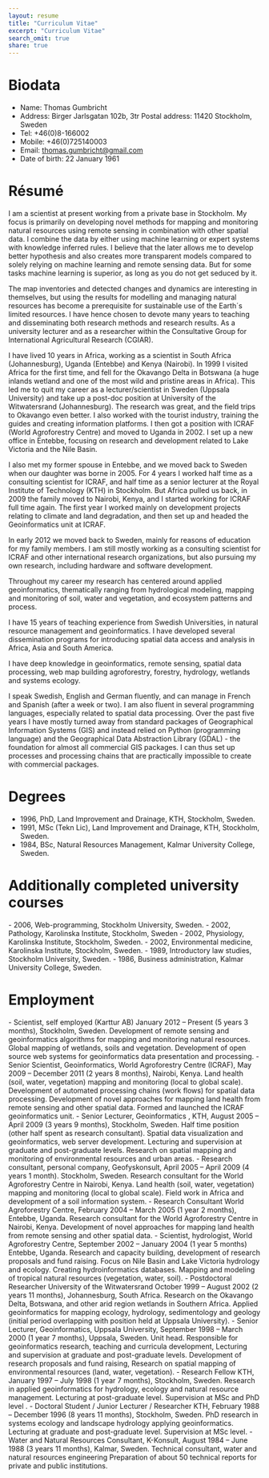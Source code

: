 ```yaml
---
layout: resume
title: "Curriculum Vitae"
excerpt: "Curriculum Vitae"
search_omit: true
share: true
---
```


<h1 class='foot-description'>Biodata</h1>

- Name: Thomas Gumbricht
- Address: Birger Jarlsgatan 102b, 3tr Postal address: 11420 Stockholm, Sweden
- Tel: +46(0)8-166002
- Mobile: +46(0)725140003
- Email: thomas.gumbricht@gmail.com
- Date of birth: 22 January 1961

<h1 class='foot-description'>Résumé</h1>

I am a scientist at present working from a private base in Stockholm. My focus is primarily on developing novel methods for mapping and monitoring natural resources using remote sensing in combination with other spatial data. I combine the data by either using machine learning or expert systems with knowledge inferred rules. I believe that the later allows me to develop better hypothesis and also creates more transparent models compared to solely relying on machine learning and remote sensing data. But for some tasks machine learning is superior, as long as you do not get seduced by it.

The map inventories and detected changes and dynamics are interesting in themselves, but using the results for modelling and managing natural resources has become a prerequisite for sustainable use of the Earth´s limited resources. I have hence chosen to devote many years to teaching and disseminating both research methods and research results. As a university lecturer and as a researcher within the Consultative Group for International Agricultural Research (CGIAR).

I have lived 10 years in Africa, working as a scientist in South Africa (Johannesburg), Uganda (Entebbe) and Kenya (Nairobi). In 1999 I visited Africa for the first time, and fell for the Okavango Delta in Botswana (a huge inlands wetland and one of the most wild and pristine areas in Africa). This led me to quit my career as a lecturer/scientist in Sweden (Uppsala University) and take up a post-doc position at University of the Witwatersrand (Johannesburg). The research was great, and the field trips to Okavango even better. I also worked with the tourist industry, training the guides and creating information platforms. I then got a position with ICRAF (World Agroforestry Centre) and moved to Uganda in 2002. I set up a new office in Entebbe, focusing on research and development related to Lake Victoria and the Nile Basin.

I also met my former spouse in Entebbe, and we moved back to Sweden when our daughter was borne in 2005. For 4 years I worked half time as a consulting scientist for ICRAF, and half time as a senior lecturer at the Royal Institute of Technology (KTH) in Stockholm. But Africa pulled us back, in 2009 the family moved to Nairobi, Kenya, and I started working for ICRAF full time again. The first year I worked mainly on development projects relating to climate and land degradation, and then set up and headed the Geoinformatics unit at ICRAF.

In early 2012 we moved back to Sweden, mainly for reasons of education for my family members. I am still mostly working as a consulting scientist for ICRAF and other international research organizations, but also pursuing my own research, including hardware and software development.

Throughout my career my research has centered around applied geoinformatics, thematically ranging from hydrological modeling, mapping and monitoring of soil, water and vegetation, and ecosystem patterns and process.

I have 15 years of teaching experience from Swedish Universities, in natural resource management and geoinformatics. I have developed several dissemination programs for introducing spatial data access and analysis in Africa, Asia and South America.

I have deep knowledge in geoinformatics, remote sensing, spatial data processing, web map building agroforestry, forestry, hydrology, wetlands and systems ecology.

I speak Swedish, English and German fluently, and can manage in French and Spanish (after a week or two). I am also fluent in several programming languages, especially related to spatial data processing. Over the past five years I have mostly turned away from standard packages of Geographical Information Systems (GIS) and instead relied on Python (programming language) and the Geographical Data Abstraction Library (GDAL) - the foundation for almost all commercial GIS packages. I can thus set up processes and processing chains that are practically impossible to create with commercial packages.

<h1 class='foot-description'>Degrees</h1>

- 1996, PhD, Land Improvement and Drainage, KTH, Stockholm, Sweden.
- 1991, MSc (Tekn Lic), Land Improvement and Drainage, KTH, Stockholm, Sweden.
- 1984, BSc, Natural Resources Management, Kalmar University College, Sweden.

<h1 class='foot-description'>Additionally completed university courses</h1>
- 2006, Web-programming, Stockholm University, Sweden.
- 2002, Pathology, Karolinska Institute, Stockholm, Sweden
- 2002, Physiology, Karolinska Institute, Stockholm, Sweden.
- 2002, Environmental medicine, Karolinska Institute, Stockholm, Sweden.
- 1989, Introductory law studies, Stockholm University, Sweden.
- 1986, Business administration, Kalmar University College, Sweden.


<h1 class='foot-description'>Employment</h1>
- Scientist, self employed (Karttur AB) January 2012 – Present (5 years 3 months), Stockholm, Sweden. Development of remote sensing and geoinformatics algorithms for mapping and monitoring natural resources. Global mapping of wetlands, soils and vegetation. Development of open source web systems for geoinformatics data presentation and processing.
- Senior Scientist, Geoinformatics, World Agroforestry Centre (ICRAF), May 2009 – December 2011 (2 years 8 months), Nairobi, Kenya. Land health (soil, water, vegetation) mapping and monitoring (local to global scale). Development of automated processing chains (work flows) for spatial data processing. Development of novel approaches for mapping land health from remote sensing and other spatial data. Formed and launched the ICRAF geoinformatics unit.
- Senior Lecturer, Geoinformatics , KTH, August 2005 – April 2009 (3 years 9 months), Stockholm, Sweden. Half time position (other half spent as research consultant). Spatial data visualization and geoinformatics, web server development. Lecturing and supervision at graduate and post-graduate levels. Research on spatial mapping and monitoring of environmental resources and urban areas.
- Research consultant, personal company, Geofyskonsult, April 2005 – April 2009 (4 years 1 month). Stockholm, Sweden. Research consultant for the World Agroforestry Centre in Nairobi, Kenya. Land health (soil, water, vegetation) mapping and monitoring (local to global scale). Field work in Africa and development of a soil information system.
-  Research Consultant World Agroforestry Centre, February 2004 – March 2005 (1 year 2 months), Entebbe, Uganda. Research consultant for the World Agroforestry Centre in Nairobi, Kenya. Development of novel approaches for mapping land health from remote sensing and other spatial data.
- Scientist, hydrologist, World Agroforestry Centre, September 2002 – January 2004 (1 year 5 months) Entebbe, Uganda. Research and capacity building, development of research proposals and fund raising. Focus on Nile Basin and Lake Victoria hydrology and ecology.   Creating hydroinformatics databases. Mapping and modeling of tropical natural resources (vegetation, water, soil).
- Postdoctoral Researcher University of the Witwatersrand October 1999 – August 2002 (2 years 11 months), Johannesburg, South Africa. Research on the Okavango Delta, Botswana, and other arid region wetlands in Southern Africa. Applied geoinformatics for mapping ecology, hydrology, sedimentology and geology (initial period overlapping with position held at Uppsala University).
- Senior Lecturer, Geoinformatics, Uppsala University, September 1998 – March 2000 (1 year 7 months), Uppsala, Sweden. Unit head. Responsible for geoinformatics research, teaching and curricula development, Lecturing and supervision at graduate and post-graduate levels. Development of research proposals and fund raising, Research on spatial mapping of environmental resources (land, water, vegetation).
-  Research Fellow KTH, January 1997 – July 1998 (1 year 7 months), Stockholm, Sweden. Research in applied geoinformatics for hydrology, ecology and natural resource management. Lecturing at post-graduate level. Supervision at MSc and PhD level .
- Doctoral Student / Junior Lecturer / Researcher KTH, February 1988 – December 1996 (8 years 11 months), Stockholm, Sweden. PhD research in systems ecology and landscape hydrology applying geoinformatics. Lecturing at graduate and post-graduate level. Supervision at MSc level.
- Water and Natural Resources Consultant, K-Konsult, August 1984 – June 1988 (3 years 11 months), Kalmar, Sweden. Technical consultant, water and natural resources engineering  Preparation of about 50 technical reports for private and public institutions.
